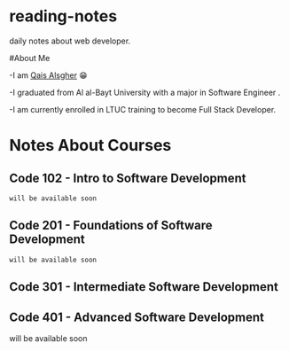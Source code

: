 # reading-notes
daily notes about web developer.

#About Me 

-I am [Qais Alsgher](https://github.com/qais-alsgher) 😁

-I graduated from Al al-Bayt University with a major in Software Engineer .

-I am currently enrolled in LTUC training to become Full Stack Developer.


# Notes About Courses

## Code 102 - Intro to Software Development
    will be available soon
   
## Code 201 - Foundations of Software Development
    will be available soon
## Code 301 - Intermediate Software Development


## Code 401 - Advanced Software Development
   will be available soon

